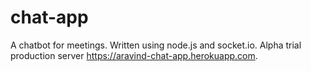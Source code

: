 # chat-app

A chatbot for meetings. Written using node.js and socket.io. Alpha trial production server https://aravind-chat-app.herokuapp.com.
